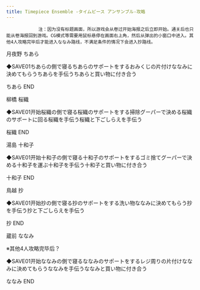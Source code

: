 ```yaml
---
title: Timepiece Ensemble -タイムピース アンサンブル-攻略
---
```


                注：因为没有标题画面，所以游戏会从卷过开始海报之后立即开始。通关后也只能从卷海报回到游戏。CG模式等需要用鼠标悬停在画面右上角，然后从弹出的小窗口中进入。其他4人攻略完毕后才能进入ななみ路线，不满足条件的情况下会进入抄路线。

月夜野 ちあら

◆SAVE01ちあらの側で寝るちあらのサポートをするおみくじの片付けななみに決めてもらうちあらを手伝うちあらと買い物に付き合う

ちあら END

柳橋 桜織

◆SAVE01开始桜織の側で寝る桜織のサポートをする掃除グーパーで決める桜織のサポートに回る桜織を手伝う桜織と下ごしらえを手伝う

桜織 END

湯島 十和子

◆SAVE01开始十和子の側で寝る十和子のサポートをするゴミ捨てグーパーで決める十和子を運ぶ十和子を手伝う十和子と買い物に付き合う

十和子 END

鳥越 抄

◆SAVE01开始抄の側で寝る抄のサポートをする洗い物ななみに決めてもらう抄を手伝う抄と下ごしらえを手伝う

抄 END

蔵前 ななみ

※其他4人攻略完毕后？

◆SAVE01开始ななみの側で寝るななみのサポートをするレジ周りの片付けななみに決めてもらうななみを手伝うななみと買い物に付き合う

ななみ END
              
